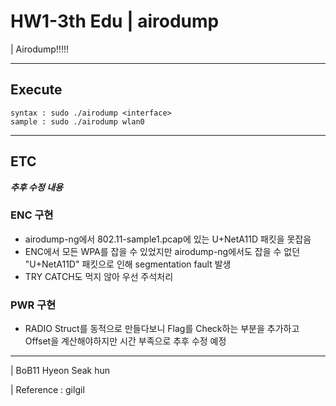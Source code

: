 # HW1-3th Edu | airodump

| Airodump!!!!!

---
## Execute
```
syntax : sudo ./airodump <interface> 
sample : sudo ./airodump wlan0

```
---
## ETC
_**추후 수정 내용**_<br>
### ENC 구현

- airodump-ng에서 802.11-sample1.pcap에 있는 U+NetA11D 패킷을 못잡음
- ENC에서 모든 WPA를 잡을 수 있었지만 airodump-ng에서도 잡을 수 없던 "U+NetA11D" 패킷으로 인해 segmentation fault 발생
- TRY CATCH도 먹지 않아 우선 주석처리

### PWR 구현
- RADIO Struct를 동적으로 만들다보니 Flag를 Check하는 부분을 추가하고 Offset을 계산해야하지만 시간 부족으로 추후 수정 예정

---
| BoB11 Hyeon Seak hun

| Reference : gilgil

